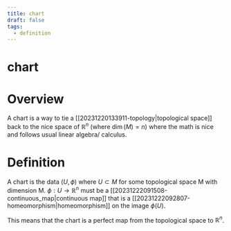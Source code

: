 ```yaml
---
title: chart
draft: false
tags: 
  - definition
---
```

# chart

# Overview
A chart is a way to tie a [[20231220133911-topology|topological space]] back to the nice space of $\mathbb{R}^n$ (where $\dim(M) = n$) where the math is nice and follows usual linear algebra/ calculus.

# Definition
A chart is the data $(U, \phi)$ where $U \subset M$ for some topological space M with dimension M.
$\phi: U \to \mathbb{R}^n$ must be a [[20231222091508-continuous_map|continuous map]] that is a [[20231222092807-homeomorphism|homeomorphism]] on the image $\phi(U)$.

This means that the chart is a perfect map from the topological space to $\mathbb{R}^n$.
